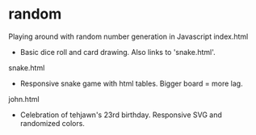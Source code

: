 # random
Playing around with random number generation in Javascript
index.html
- Basic dice roll and card drawing. Also links to 'snake.html'.
  
snake.html
- Responsive snake game with html tables. Bigger board = more lag.
  
john.html
- Celebration of tehjawn's 23rd birthday. Responsive SVG and randomized colors.
